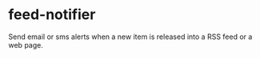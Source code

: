 # feed-notifier
Send email or sms alerts when a new item is released into a RSS feed or a web page.
